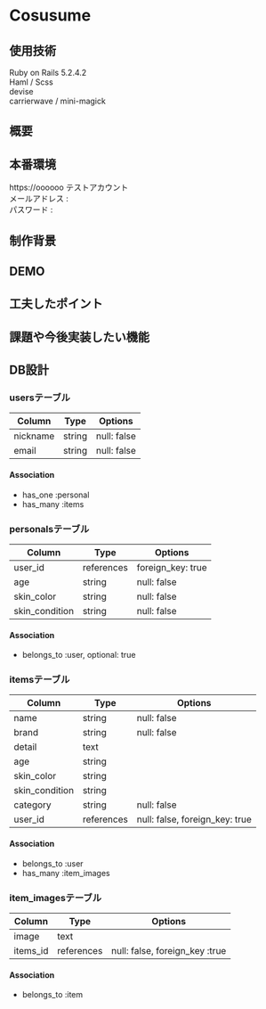 # Cosusume
## 使用技術

Ruby on Rails 5.2.4.2  
Haml / Scss  
devise  
carrierwave / mini-magick

## 概要


## 本番環境

https://oooooo 
テストアカウント  
メールアドレス :  
パスワード : 

## 制作背景


## DEMO

## 工夫したポイント



## 課題や今後実装したい機能


## DB設計
### usersテーブル
|Column|Type|Options|
|------|----|-------|
|nickname|string|null: false|
|email|string|null: false|
#### Association
- has_one :personal
- has_many :items

### personalsテーブル
|Column|Type|Options|
|------|----|-------|
|user_id|references|foreign_key: true|
|age|string|null: false|
|skin_color|string|null: false|
|skin_condition|string|null: false|
#### Association
- belongs_to :user, optional: true

### itemsテーブル
|Column|Type|Options|
|------|----|-------|
|name|string|null: false|
|brand|string|null: false|
|detail|text||
|age|string||
|skin_color|string||
|skin_condition|string||
|category|string|null: false|
|user_id|references|null: false, foreign_key: true|
#### Association
- belongs_to :user
- has_many :item_images

### item_imagesテーブル
|Column|Type|Options|
|------|----|-------|
|image|text||
|items_id|references|null: false, foreign_key :true|
#### Association
- belongs_to :item
